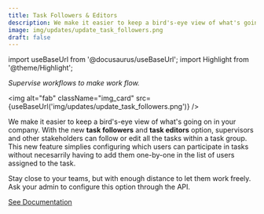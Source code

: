 ```yaml
---
title: Task Followers & Editors
description: We make it easier to keep a bird's-eye view of what's going on in your company. With the new task followers and task editors option, supervisors and other stakeholders can follow or edit all the tasks within a task group. This new feature simplies configuring which users can participate in tasks without necesarrily having to add them one-by-one in the list of users assigned to the task. Stay close to your teams, but with enough distance to let them work freely. Ask your admin to configure this option through the API.
image: img/updates/update_task_followers.png
draft: false
---
```


import useBaseUrl from '@docusaurus/useBaseUrl'; 
import Highlight from '@theme/Highlight';

<div className="align-center">
<div className="card">
<div className="card__header">

<span className="hero__subtitle"><em>

Supervise workflows to make work flow.

</em></span>

</div>
<div className="card__image">

<img alt="fab" className="img_card" src={useBaseUrl('img/updates/update_task_followers.png')} />
<br/>

</div>
<div className="card__body">

We make it easier to keep a bird's-eye view of what's going on in your company. With the new **task followers** and **task editors** option, supervisors and other stakeholders can follow or edit all the tasks within a task group. This new feature simplies configuring which users can participate in tasks without necesarrily having to add them one-by-one in the list of users assigned to the task. 

Stay close to your teams, but with enough distance to let them work freely. Ask your admin to configure this option through the API.
</div>
<div className="card__footer text-center align-padding-center">

<a className="button button--info button--block" href="/docs/documentation/api/tasks/tasks#task-permissions-for-unassociated-users">See Documentation</a>
<br/>

</div>
</div>
</div>
